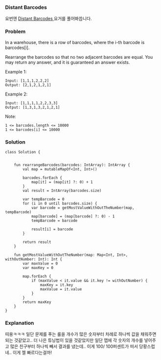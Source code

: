 ###  Distant Barcodes



요번엔 [Distant Barcodes
](https://leetcode.com/problems/distant-barcodes/)요거를 풀어봐씁니다.

### Problem

In a warehouse, there is a row of barcodes, where the i-th barcode is barcodes[i].

Rearrange the barcodes so that no two adjacent barcodes are equal.  You may return any answer, and it is guaranteed an answer exists.

 

Example 1:

```
Input: [1,1,1,2,2,2]
Output: [2,1,2,1,2,1]
```

Example 2:

```
Input: [1,1,1,1,2,2,3,3]
Output: [1,3,1,3,2,1,2,1]
``` 

Note:

```
1 <= barcodes.length <= 10000
1 <= barcodes[i] <= 10000
```

### Solution

```
class Solution {


    fun rearrangeBarcodes(barcodes: IntArray): IntArray {
        val map = mutableMapOf<Int, Int>()

        barcodes.forEach {
            map[it] = (map[it] ?: 0) + 1
        }
        val result = IntArray(barcodes.size)

        var tempBarcode = 0
        for (i in 0 until barcodes.size) {
            var barcode = getMostValueWithOutTheNumber(map, tempBarcode)
            map[barcode] = (map[barcode] ?: 0) - 1
            tempBarcode = barcode

            result[i] = barcode
        }

        return result
    }

    fun getMostValueWithOutTheNumber(map: Map<Int, Int>, withOutNumber: Int): Int {
        var maxValue = 0
        var maxKey = 0

        map.forEach {
            if (maxValue < it.value && it.key != withOutNumber) {
                maxKey = it.key
                maxValue = it.value
            }
        }
        return maxKey
    }
}
```

### Explanation

띠용ㅋㅋㅋ 일단 문제를 푸는 룰을 개수가 많은 숫자부터 차례로 하나씩 값을 채워주면 되는 것같았고.. 더 나은 튜닝법이 있을 것같았지만 일단 맵에 각 숫자의 개수를 넣어주고 많은 친구부터 하나씩 빼서 결과를 냈는데.. 이게 100/ 100퍼센트가 떠서 당황스럽네.. 이게 젤 빠르다는걸까!